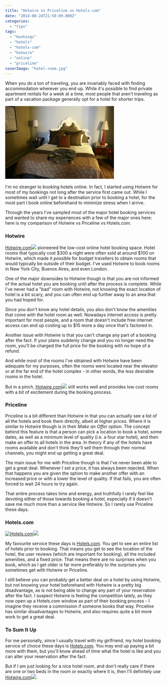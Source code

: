 ```yaml
---
title: "Hotwire vs Priceline vs Hotels.com"
date: "2014-08-24T21:58:09.000Z"
categories: 
  - "tips"
tags: 
  - "bookings"
  - "hotels"
  - "hotels-com"
  - "hotwire"
  - "online"
  - "priceline"
coverImage: "hotel-room.jpg"
---
```


When you do a ton of traveling, you are invariably faced with finding accommodation wherever you end up. While it's possible to find private apartment rentals for a week at a time, most people that aren't traveling as part of a vacation package generally opt for a hotel for shorter trips.

![](images/4101116065_25afccda4a_z-350x233.jpg "Hotel Room")

I'm no stranger to booking hotels online. In fact, I started using Hotwire for most of my bookings not long after the service first came out. While I sometimes wait until I get to a destination prior to booking a hotel, for the most part I book online beforehand to minimize stress when I arrive.

Through the years I've sampled most of the major hotel booking services and wanted to share my experiences with a few of the major ones here: here is my comparison of Hotwire vs Priceline vs Hotels.com.

### Hotwire

[Hotwire.com](http://click.linksynergy.com/fs-bin/click?id=S3YtUdHkfIQ&offerid=215953.10000002&type=3&subid=0)![](http://ad.linksynergy.com/fs-bin/show?id=S3YtUdHkfIQ&bids=215953.10000002&type=3&subid=0) pioneered the low-cost online hotel booking space. Hotel rooms that typically cost $300 a night were often sold at around $100 on Hotwire, which made it possible for budget travellers to obtain rooms that would typically be outside of their budget. I've used Hotwire to book rooms in New York City, Buenos Aires, and even London.

One of the major downsides to Hotwire though is that you are not informed of the actual hotel you are booking until after the process is complete. While I've never had a "bad" room with Hotwire, not knowing the exact location of hotel is a bit scary, and you can often end up further away to an area that you had hoped for.

Since you don't know any hotel details, you also don't know the amenities that come with the hotel room as well. Nowadays internet access is pretty important for most people, and a room that doesn't include free internet access can end up costing up to $15 more a day once that's factored in.

Another issue with Hotwire is that you can't change any part of a booking after the fact. If your plans suddenly change and you no longer need the room, you'll be charged the full price for the booking with no hope of a refund.

And while most of the rooms I've obtained with Hotwire have been adequate for my purposes, often the rooms were located near the elevator or at the far end of the hotel complex - in other words, the less desirable rooms in the hotel.

But in a pinch, [Hotwire.com](http://click.linksynergy.com/fs-bin/click?id=S3YtUdHkfIQ&offerid=215953.10000002&type=3&subid=0)![](http://ad.linksynergy.com/fs-bin/show?id=S3YtUdHkfIQ&bids=215953.10000002&type=3&subid=0) still works well and provides low cost rooms with a bit of excitement during the booking process.

### Priceline

Priceline is a bit different than Hotwire in that you can actually see a list of all the hotels and book them directly, albeit at higher prices. Where it is similar to Hotwire though is in their _Make an Offer_ option. The concept behind this feature is that a person can pick a location to book a hotel, some dates, as well as a minimum level of quality (i.e. a four star hotel), and then make an offer to all hotels in the area. In theory if any of the hotels have rooms available and don't think they'll sell them through their normal channels, you might end up getting a great deal.

The main issue for me with Priceline though is that I've never been able to get a great deal. Whenever I set a price, it has always been rejected. When that happens you are given the option to make another offer with an increased price or with a lower the level of quality. If that fails, you are often forced to wait 24 hours to try again.

That entire process takes time and energy, and truthfully I rarely feel like devoting either of those towards booking a hotel, especially if it doesn't save me much more than a service like Hotwire. So I rarely use Priceline these days.

### Hotels.com

[![](images/hotelsdotcom-350x218.jpg "Hotels.com")](http://www.anrdoezrs.net/click-4154459-10429755)![](http://www.lduhtrp.net/d8102kpthnl6B8CBBCG687C7G8AE)

My favourite service these days is [Hotels.com](http://www.anrdoezrs.net/click-4154459-10429755). You get to see an entire list of hotels prior to booking. That means you get to see the location of the hotel, the user reviews (which are important for booking), all the included amenities, and a fixed price. That means there are no surprises when you book, which as I get older is far more preferably to the surprises you sometimes get with Hotwire or Priceline.

I still believe you can probably get a better deal on a hotel by using Hotwire, but not knowing your hotel beforehand with Hotwire is a pretty big disadvantage, as is not being able to change any part of your reservation after the fact. I suspect Hotwire is feeling the competition lately, as they now open up a Hotels.com window as part of their booking process - I imagine they receive a commission if someone books that way. Priceline has similar disadvantages to Hotwire, and also requires quite a bit more work to get a great deal.

### To Sum It Up

For me personally, since I usually travel with my girlfriend, my hotel booking service of choice these days is [Hotels.com](http://www.anrdoezrs.net/click-4154459-10429755). You may end up paying a bit more with them, but you'll know ahead of time what the hotel is like and you can alter your reservation after the fact.

But if I am just looking for a nice hotel room, and don't really care if there are one or two beds in the room or exactly where it is, then I'll definitely use [Hotwire.com](http://click.linksynergy.com/fs-bin/click?id=S3YtUdHkfIQ&offerid=215953.10000002&type=3&subid=0)![](http://ad.linksynergy.com/fs-bin/show?id=S3YtUdHkfIQ&bids=215953.10000002&type=3&subid=0).
